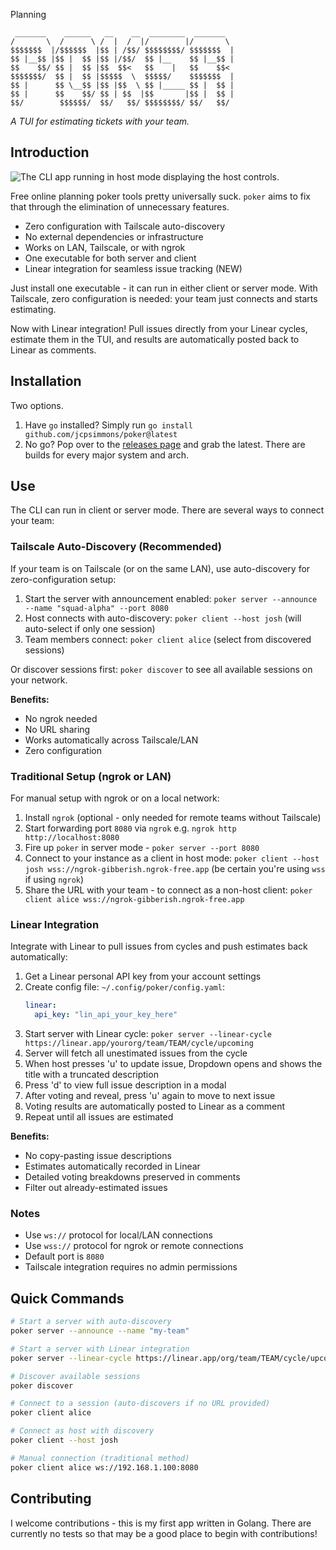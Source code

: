 Planning

```
 _______    ______   __    __  ________  _______
/       \  /      \ /  |  /  |/        |/       \
$$$$$$$  |/$$$$$$  |$$ | /$$/ $$$$$$$$/ $$$$$$$  |
$$ |__$$ |$$ |  $$ |$$ |/$$/  $$ |__    $$ |__$$ |
$$    $$/ $$ |  $$ |$$  $$<   $$    |   $$    $$<
$$$$$$$/  $$ |  $$ |$$$$$  \  $$$$$/    $$$$$$$  |
$$ |      $$ \__$$ |$$ |$$  \ $$ |_____ $$ |  $$ |
$$ |      $$    $$/ $$ | $$  |$$       |$$ |  $$ |
$$/        $$$$$$/  $$/   $$/ $$$$$$$$/ $$/   $$/
```

_A TUI for estimating tickets with your team._

## Introduction

![The CLI app running in host mode displaying the host controls.](./readmePics/hostmode.png)

Free online planning poker tools pretty universally suck. `poker` aims to fix that through the elimination of unnecessary features.

- Zero configuration with Tailscale auto-discovery
- No external dependencies or infrastructure
- Works on LAN, Tailscale, or with ngrok
- One executable for both server and client
- Linear integration for seamless issue tracking (NEW)

Just install one executable - it can run in either client or server mode. With Tailscale, zero configuration is needed: your team just connects and starts estimating.

Now with Linear integration! Pull issues directly from your Linear cycles, estimate them in the TUI, and results are automatically posted back to Linear as comments.

## Installation

Two options.

1. Have `go` installed? Simply run `go install github.com/jcpsimmons/poker@latest`
2. No go? Pop over to the [releases page](https://github.com/jcpsimmons/poker/releases) and grab the latest. There are builds for every major system and arch.

## Use

The CLI can run in client or server mode. There are several ways to connect your team:

### Tailscale Auto-Discovery (Recommended)

If your team is on Tailscale (or on the same LAN), use auto-discovery for zero-configuration setup:

1. Start the server with announcement enabled: `poker server --announce --name "squad-alpha" --port 8080`
2. Host connects with auto-discovery: `poker client --host josh` (will auto-select if only one session)
3. Team members connect: `poker client alice` (select from discovered sessions)

Or discover sessions first: `poker discover` to see all available sessions on your network.

**Benefits:**
- No ngrok needed
- No URL sharing
- Works automatically across Tailscale/LAN
- Zero configuration

### Traditional Setup (ngrok or LAN)

For manual setup with ngrok or on a local network:

1. Install `ngrok` (optional - only needed for remote teams without Tailscale)
2. Start forwarding port `8080` via `ngrok` e.g. `ngrok http http://localhost:8080`
3. Fire up `poker` in server mode - `poker server --port 8080`
4. Connect to your instance as a client in host mode: `poker client --host josh wss://ngrok-gibberish.ngrok-free.app` (be certain you're using `wss` if using `ngrok`)
5. Share the URL with your team - to connect as a non-host client: `poker client alice wss://ngrok-gibberish.ngrok-free.app`

### Linear Integration

Integrate with Linear to pull issues from cycles and push estimates back automatically:

1. Get a Linear personal API key from your account settings
2. Create config file: `~/.config/poker/config.yaml`:
   ```yaml
   linear:
     api_key: "lin_api_your_key_here"
   ```
3. Start server with Linear cycle: `poker server --linear-cycle https://linear.app/yourorg/team/TEAM/cycle/upcoming`
4. Server will fetch all unestimated issues from the cycle
5. When host presses 'u' to update issue, Dropdown opens and shows the title with a truncated description
6. Press 'd' to view full issue description in a modal
7. After voting and reveal, press 'u' again to move to next issue
8. Voting results are automatically posted to Linear as a comment
9. Repeat until all issues are estimated

**Benefits:**
- No copy-pasting issue descriptions
- Estimates automatically recorded in Linear
- Detailed voting breakdowns preserved in comments
- Filter out already-estimated issues

### Notes

- Use `ws://` protocol for local/LAN connections
- Use `wss://` protocol for ngrok or remote connections
- Default port is `8080`
- Tailscale integration requires no admin permissions

## Quick Commands

```bash
# Start a server with auto-discovery
poker server --announce --name "my-team"

# Start a server with Linear integration
poker server --linear-cycle https://linear.app/org/team/TEAM/cycle/upcoming

# Discover available sessions
poker discover

# Connect to a session (auto-discovers if no URL provided)
poker client alice

# Connect as host with discovery
poker client --host josh

# Manual connection (traditional method)
poker client alice ws://192.168.1.100:8080
```

## Contributing

I welcome contributions - this is my first app written in Golang. There are currently no tests so that may be a good place to begin with contributions!
